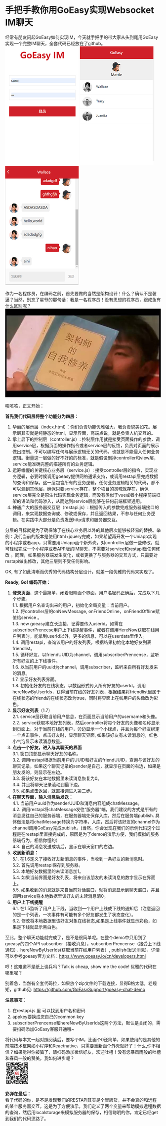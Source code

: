 # 手把手教你用GoEasy实现Websocket IM聊天       
经常有朋友问起GoEasy如何实现IM，今天就手把手的带大家从头到尾用GoEasy实现一个完整IM聊天，全套代码已经放在了github。    
![image](./readme_imgs/chat_demo_login.jpg) ![image](./readme_imgs/chat_demo_friends.jpg) ![image](./readme_imgs/chat_demo_chatBox.jpg)

作为一名程序员，在编码之前，首先要做的当然是架构设计！什么？确认不是装逼？当然，别忘了星爷的那句话：我是一名程序员！没有思想的程序员，跟咸鱼有什么区别呢？   
![image](./readme_imgs/chat_demo_jiagou_book.png)

咳咳咳，正文开始：

**首先我们代码层将整个功能分为四层：**

1. 华丽的展示层（index.html）：你们负责功能优雅强大，我负责貌美如花。展示层其实就是纯静态的html，显示界面，高端点说，就是负责人机交互的。
2. 承上启下的控制层（controller.js）:  控制层作用就是接受页面操作的参数，调用service层，根据页面的操作指令或者service层的反馈，负责对页面的展示做出控制。不可以编写任何与展示逻辑无关的代码，也就是不能侵入任何业务逻辑。衡量这一层做的好不好的的标准，就是假设删掉controller和view层，service能准确完整的描述所有的业务逻辑。
3. 运筹帷幄的关键核心业务层（service.js）: 接受controller层的指令，实现业务逻辑，必要时候调用goeasy提供网络通讯支持，或调用restapi层完成数据的查询和保存。这一层包含所有的业务逻辑，任何业务逻辑相关的代码，都不可以漏到其他层，确保只要service存在，整个项目的灵魂就存在，确保service层完全是原生代码实现业务逻辑，而没有类似于vue或者小程序前端框架的语法和代码渗入，从而达到service层能够在任何前端框架通用。
4. 神通广大的服务器交互层（restapi.js）: 根据传入的参数完成服务器端接口的调用，来实现数据查询或、修改或保存，并且返回结果，不参与任何业务逻辑。在实践中大部分是负责发送http请求和服务器交互。

分层的目标就是为了确保除了在核心业务层以外的其他层次能够被轻易的替换。举例：我们当前的版本是使用html+jquery完成，如果希望再开发一个Uniapp实现的小程序或者app，只需要用Uniapp画个新外壳，对controller层做一些修改，就可轻松完成一个小程序或者APP版的IM聊天，不需要对service和restapi做任何修改 。同理，如果服务器端发生变化，或者更换了与服务器的交互方式，只需要对restapi做出修改，其他三层则不受任何影响。


OK, 有了如此清晰而优秀的代码结构分层设计，就差一段优雅的代码来实现了。

**Ready, Go! 编码开始：**
1. **登录页面**，这个最简单，闭着眼睛画个界面，用户名密码正确后，完成以下几个步骤。    
1.1. 根据用户名查询出来的用户，初始化全局变量：当前用户。  
1.2. 将controller层的onNewMessage, onFriendOnline，onFriendOffline赋值给service 。   
1.3. new goeasy建立长连接，记得要传入userid。如需在subscriberPrencese用户上下线提醒事件，或者在调用HereNow获取在线用户列表时，能拿到userId以外，更多的信息，可以在userdata里传入。     
1.4. 调用restapi，查询该用户的好友列表，根据结果初始化本地好友列表friendlist。  
1.5. 循环好友，以friendUUID为channel，调用subscriberPrencense，监听所有好友的上下线事件。    
1.6. 以当前用户的uuid为channel，调用subscriber，监听来自所有好友发来的消息。     
1.7. 显示好友列表界面。       
1.8. 初始化好友的在线状态，以数组形式传入所有好友的userId，调用hereNowByUserIds，获得当前在线的好友列表，根据结果将friendlist里属于在线状态的friend的在线状态改为true，同时将界面上在线用户的头像改为彩色。
2. **显示好友列表**（1.7）      
2.1. service层获取当前用户信息，在页面显示当前用户的username和头像。        
2.2. service获取本地好友列表，然后controller将每个好友的头像和名称显示到页面上，对于当前在线的用户，旁边显示一个小绿点，并且为每个好友绑定一个点击事件，点击好友时，显示聊天界面, 如果该好友有未读消息的，红色小气泡显示未读消息数量。
3. **点击一个好友，进入与其聊天的界面**     
3.1. 窗口顶部显示聊天好友的名称。     
3.2. 调用restapi根据当前用户的UUID和好友的friendUUID，查询与该好友的聊天记录，如果这个聊天记录的sender是自己，就显示在页面的右边，如果是朋友发的，则显示在左边。        
3.3. 将该好友在本地数据里未读消息恢复为0。        
3.4. 并且将聊天记录滚动到最下边。     
3.5. 如果点击返回，就直接调进入第二步。
4. **在聊天界面，输入消息后发送：**   
4.1. 当前用户uuid作为senderUUID和消息内容组成chatMessage。        
4.2. 调用restapi将chatMessage发往“服务器”端，我们建议的方式是所有的消息发往自己的服务器端，在服务器端先保存入库，然后在服务端publish. 具体做法是将chatMessage转换为字符串，入库，然后将该好友的channel作为channel调用GoEasy完成publish。(当然，你会发现在我们的示例代码这个过程是在restapi里直接完成的，原因是为了demo的演示方便，我们模拟的服务器端行为，相信你懂的）       
4.3. 自己的消息发送成功后，显示在聊天窗口的右边。
5. **收到新消息：**       
5.1. 在1.6定义了接收好友新消息的事件，当收到一条好友的新消息时。        
5.2. 首先调用restapi保存到服务器。     
5.3. 本地好友数据里的未读消息加1。        
5.4. 如果当前界面是好友列表，将来自该朋友的未读消息的数字显示在界面上。      
5.5. 如果收到的消息就是来自当前对话窗口，就将消息显示到聊天窗口，并且调用service将本地数据里该好友的未读消息清0。
6. **用户上下线提醒**      
6.1. 在1.5监听了用户上下线，当收到一个用户上线或下线的通知后（注意返回的是一个列表，一次事件有可能有多个好友都发生了状态变化）。        
6.2. 修改将本地数据里该好友对象在线状态,如果是上线事件就显示彩色，如果是下线就显示黑白色。


至此，整个聊天功能就完成了，是不是很简单呢。在整个demo中只用到了goeasy的四个API
subscriber（接收消息），subscriberPrencense（接受上下线通知），hereNowByUserIds(获取当前在线用户列表）, publish(发送消息)，详情可以参考goeasy官方文档：https://www.goeasy.io/cn/developers.html

哼！这难道不是纸上谈兵吗？Talk is cheap, show me the code! 优雅的代码在哪里呢？

别着急，当然有全套代码拉，如果放个zip文件的下载连接，显得B格太低，老规矩，github见: https://github.com/GoEasySupport/goeasy-chat-demo       

**注意事项：**       
1. 在restapi.js 里 可以找到用户名和密码     
2. appkey要换成您自己的common key      
3. subscriberPrencense和hereNowByUserIds这两个方法，默认是关闭的，需要扫码添加GoEasy客服开通哦~      

将代码与本文一起对照阅读后，要写个IM，比画个0还简单，如果使用的是其他的前端技术框架如小程序和Reactnative，只需要重新画个外壳就好了！什么,你不相信？如果觉得你被骗了，请扫码添加微信好友，欢迎吐槽！没有您暴风雨般的吐槽和春风一般的赞美，我如何进步呢？      
![image](./readme_imgs/chat_demo_wechat_qrcode.png)    

**彩弹在最后：**  
看了代码的你，是不是发现我们的RESTAPI其实是个冒牌货，并不会真的和远程的某个服务器交互，这是为了方便演示，我们定义了两个变量来帮助模拟远程数据的查询，然后用localstorage来模拟服务器的保存，相信聪明的你，肯定已经get到我们的代码思路了。

 